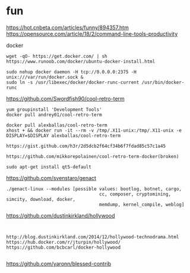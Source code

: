 # fun

https://hot.cnbeta.com/articles/funny/894357.htm
https://opensource.com/article/18/2/command-line-tools-productivity



docker
```
wget -qO- https://get.docker.com/ | sh
https://www.runoob.com/docker/ubuntu-docker-install.html

sudo nohup docker daemon -H tcp://0.0.0.0:2375 -H unix:///var/run/docker.sock &
sudo ln -s /usr/libexec/docker/docker-runc-current /usr/bin/docker-runc
```

https://github.com/Swordfish90/cool-retro-term
```
yum groupinstall 'Development Tools'
docker pull andrey01/cool-retro-term

docker pull alexballas/cool-retro-term
xhost + && docker run -it --rm -v /tmp/.X11-unix:/tmp/.X11-unix -e DISPLAY=$DISPLAY alexballas/cool-retro-term

https://gist.github.com/h3r/2d5dcb2f64cf34b6f7fdad85c57c1a45

https://github.com/mikkorepolainen/cool-retro-term-docker(broken)

sudo apt-get install qt5-default
```

https://github.com/svenstaro/genact

```
./genact-linux --modules [possible values: bootlog, botnet, cargo,
                                   cc, composer, cryptomining, simcity, download, docker,
                                   memdump, kernel_compile, weblog]
```

https://github.com/dustinkirkland/hollywood

```


http://blog.dustinkirkland.com/2014/12/hollywood-technodrama.html
https://hub.docker.com/r/jturpin/hollywood/
https://github.com/bcbcarl/docker-hollywood


```
https://github.com/yaronn/blessed-contrib
